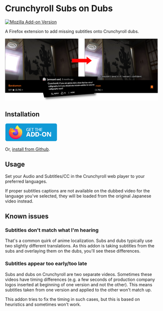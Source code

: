 # Crunchyroll Subs on Dubs

[![Mozilla Add-on Version](https://img.shields.io/amo/v/crunchyroll-subs-on-dubs)](https://addons.mozilla.org/addon/crunchyroll-subs-on-dubs/)

A Firefox extension to add missing subtitles onto Crunchyroll dubs.

![example](overview.png)

## Installation

[![Get the Add-on](notes/get-the-addon.png)](https://addons.mozilla.org/addon/crunchyroll-subs-on-dubs/)

Or, [install from Github](https://github.com/crsod/crsod/releases/latest).

## Usage

Set your Audio and Subtitles/CC in the Crunchyroll web player to your preferred languages.

If proper subtitles captions are not available on the dubbed video for the language you've
selected, they will be loaded from the original Japanese video instead.

## Known issues

### Subtitles don't match what I'm hearing

That's a common quirk of anime localization. Subs and dubs typically use
two slightly different translations.  As this addon is taking subtitles
from the subs and overlaying them on the dubs, you'll see these
differences.

### Subtitles appear too early/too late

Subs and dubs on Crunchyroll are two separate videos.
Sometimes these videos have timing differences (e.g. a few seconds of
production company logos inserted at beginning of one version and not the other).
This means subtitles taken from one version and applied to the other won't
match up.

This addon tries to fix the timing in such cases,
but this is based on heuristics and sometimes won't work.
